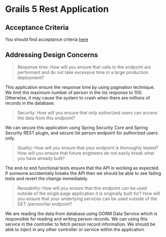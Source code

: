 # Grails 5 Rest Application

## Acceptance Criteria

You should find acceptance criteria [here](https://github.com/piyush-behl/myapp/blob/master/acceptance-criteria/person-list)


## Addressing Design Concerns

> Response time: How will you ensure that calls to the endpoint are performant and do not take excessive time in a large production deployment?

This application ensure the response time by using pagination technique. We limit the maximum number of person in the list response to 100. Otherwise, it may cause the system to crash when there are millions of records in the database.

> Security: How will you ensure that only authorized users can access the data from this endpoint?

We can secure this application using Spring Security Core and Spring Security REST plugin, and secure list person endpoint for authorized users only.

> Quality: How will you ensure that your endpoint is thoroughly tested? How will you ensure that future engineers do not easily break what you have already built?

The end-to end functional tests ensure that the API is working as expected. If someone accidentally breaks the API then we should be able to see failing tests and revert the change immediately.

> Reusability: How will you ensure that this endpoint can be used outside of the single page application it is originally built for? How will you ensure that your underlying services can be used outside of the GET /person/list endpoint?

We are reading the data from database using GORM Data Service which is responsible for reading and writing person records. We can using this service in the controller to fetch person record information. We should be able to inject in any other controller or service within the application.
